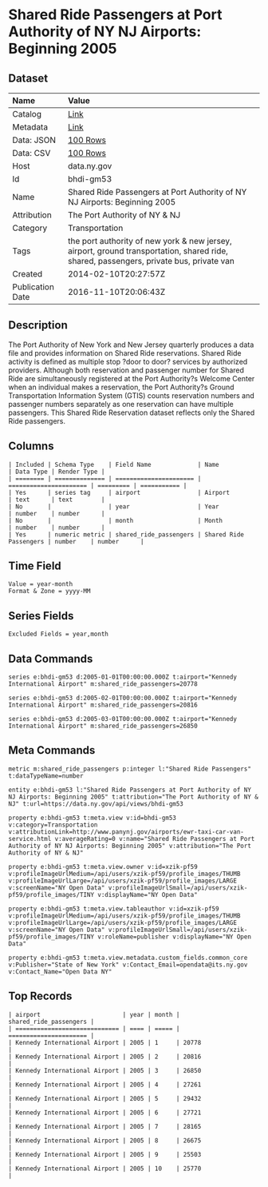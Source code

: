 # Shared Ride Passengers at Port Authority of NY NJ Airports: Beginning 2005

## Dataset

| Name | Value |
| :--- | :---- |
| Catalog | [Link](https://catalog.data.gov/dataset/shared-ride-passengers-at-port-authority-of-ny-nj-airports-beginning-2005) |
| Metadata | [Link](https://data.ny.gov/api/views/bhdi-gm53) |
| Data: JSON | [100 Rows](https://data.ny.gov/api/views/bhdi-gm53/rows.json?max_rows=100) |
| Data: CSV | [100 Rows](https://data.ny.gov/api/views/bhdi-gm53/rows.csv?max_rows=100) |
| Host | data.ny.gov |
| Id | bhdi-gm53 |
| Name | Shared Ride Passengers at Port Authority of NY NJ Airports: Beginning 2005 |
| Attribution | The Port Authority of NY & NJ |
| Category | Transportation |
| Tags | the port authority of new york & new jersey, airport, ground transportation, shared ride, shared, passengers, private bus, private van |
| Created | 2014-02-10T20:27:57Z |
| Publication Date | 2016-11-10T20:06:43Z |

## Description

The Port Authority of New York and New Jersey quarterly produces a data file and provides information on Shared Ride reservations. Shared Ride activity is defined as multiple stop ?door to door? services  by authorized providers.    Although both reservation and passenger number for Shared Ride are simultaneously registered at the Port Authority?s Welcome Center when an individual makes a reservation, the Port Authority?s Ground Transportation Information System (GTIS) counts reservation numbers and passenger numbers separately as one reservation can have multiple passengers. This Shared Ride Reservation dataset reflects only the Shared Ride passengers.

## Columns

```ls
| Included | Schema Type    | Field Name             | Name                   | Data Type | Render Type |
| ======== | ============== | ====================== | ====================== | ========= | =========== |
| Yes      | series tag     | airport                | Airport                | text      | text        |
| No       |                | year                   | Year                   | number    | number      |
| No       |                | month                  | Month                  | number    | number      |
| Yes      | numeric metric | shared_ride_passengers | Shared Ride Passengers | number    | number      |
```

## Time Field

```ls
Value = year-month
Format & Zone = yyyy-MM
```

## Series Fields

```ls
Excluded Fields = year,month
```

## Data Commands

```ls
series e:bhdi-gm53 d:2005-01-01T00:00:00.000Z t:airport="Kennedy International Airport" m:shared_ride_passengers=20778

series e:bhdi-gm53 d:2005-02-01T00:00:00.000Z t:airport="Kennedy International Airport" m:shared_ride_passengers=20816

series e:bhdi-gm53 d:2005-03-01T00:00:00.000Z t:airport="Kennedy International Airport" m:shared_ride_passengers=26850
```

## Meta Commands

```ls
metric m:shared_ride_passengers p:integer l:"Shared Ride Passengers" t:dataTypeName=number

entity e:bhdi-gm53 l:"Shared Ride Passengers at Port Authority of NY NJ Airports: Beginning 2005" t:attribution="The Port Authority of NY & NJ" t:url=https://data.ny.gov/api/views/bhdi-gm53

property e:bhdi-gm53 t:meta.view v:id=bhdi-gm53 v:category=Transportation v:attributionLink=http://www.panynj.gov/airports/ewr-taxi-car-van-service.html v:averageRating=0 v:name="Shared Ride Passengers at Port Authority of NY NJ Airports: Beginning 2005" v:attribution="The Port Authority of NY & NJ"

property e:bhdi-gm53 t:meta.view.owner v:id=xzik-pf59 v:profileImageUrlMedium=/api/users/xzik-pf59/profile_images/THUMB v:profileImageUrlLarge=/api/users/xzik-pf59/profile_images/LARGE v:screenName="NY Open Data" v:profileImageUrlSmall=/api/users/xzik-pf59/profile_images/TINY v:displayName="NY Open Data"

property e:bhdi-gm53 t:meta.view.tableauthor v:id=xzik-pf59 v:profileImageUrlMedium=/api/users/xzik-pf59/profile_images/THUMB v:profileImageUrlLarge=/api/users/xzik-pf59/profile_images/LARGE v:screenName="NY Open Data" v:profileImageUrlSmall=/api/users/xzik-pf59/profile_images/TINY v:roleName=publisher v:displayName="NY Open Data"

property e:bhdi-gm53 t:meta.view.metadata.custom_fields.common_core v:Publisher="State of New York" v:Contact_Email=opendata@its.ny.gov v:Contact_Name="Open Data NY"
```

## Top Records

```ls
| airport                       | year | month | shared_ride_passengers | 
| ============================= | ==== | ===== | ====================== | 
| Kennedy International Airport | 2005 | 1     | 20778                  | 
| Kennedy International Airport | 2005 | 2     | 20816                  | 
| Kennedy International Airport | 2005 | 3     | 26850                  | 
| Kennedy International Airport | 2005 | 4     | 27261                  | 
| Kennedy International Airport | 2005 | 5     | 29432                  | 
| Kennedy International Airport | 2005 | 6     | 27721                  | 
| Kennedy International Airport | 2005 | 7     | 28165                  | 
| Kennedy International Airport | 2005 | 8     | 26675                  | 
| Kennedy International Airport | 2005 | 9     | 25503                  | 
| Kennedy International Airport | 2005 | 10    | 25770                  | 
```